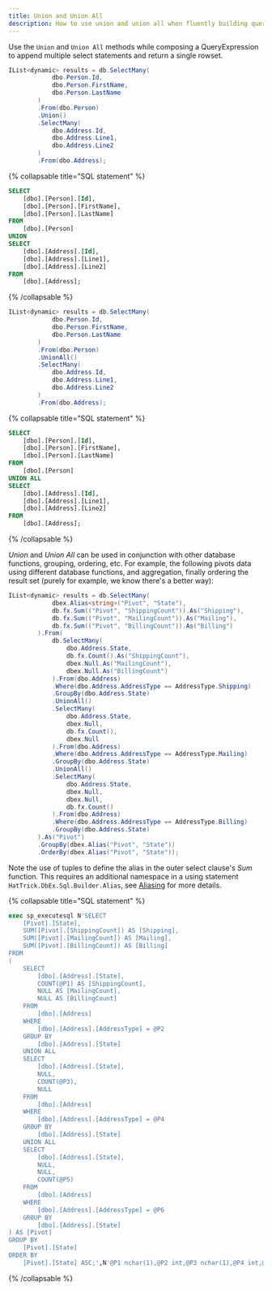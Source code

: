 ```yaml
---
title: Union and Union All
description: How to use union and union all when fluently building query expressions.
---
```


Use the ```Union``` and ```Union All``` methods while composing a QueryExpression to append 
multiple select statements and return a single rowset.

```csharp
IList<dynamic> results = db.SelectMany(
            dbo.Person.Id,
            dbo.Person.FirstName,
            dbo.Person.LastName
        )
        .From(dbo.Person)
        .Union()
        .SelectMany(
            dbo.Address.Id,
            dbo.Address.Line1,
            dbo.Address.Line2
        )
        .From(dbo.Address);
```

{% collapsable title="SQL statement" %}
```sql
SELECT
	[dbo].[Person].[Id],
	[dbo].[Person].[FirstName],
	[dbo].[Person].[LastName]
FROM
	[dbo].[Person]
UNION
SELECT
	[dbo].[Address].[Id],
	[dbo].[Address].[Line1],
	[dbo].[Address].[Line2]
FROM
	[dbo].[Address];
```
{% /collapsable %}

```csharp
IList<dynamic> results = db.SelectMany(
            dbo.Person.Id,
            dbo.Person.FirstName,
            dbo.Person.LastName
        )
        .From(dbo.Person)
        .UnionAll()
        .SelectMany(
            dbo.Address.Id,
            dbo.Address.Line1,
            dbo.Address.Line2
        )
        .From(dbo.Address);
```

{% collapsable title="SQL statement" %}
```sql
SELECT
	[dbo].[Person].[Id],
	[dbo].[Person].[FirstName],
	[dbo].[Person].[LastName]
FROM
	[dbo].[Person]
UNION ALL
SELECT
	[dbo].[Address].[Id],
	[dbo].[Address].[Line1],
	[dbo].[Address].[Line2]
FROM
	[dbo].[Address];
```
{% /collapsable %}

*Union* and *Union All* can be used in conjunction with other database functions, grouping, ordering, etc.  For example, the following pivots data using different database functions,  and aggregation, finally ordering the result set (purely for example, we know there's a better way):

```csharp
IList<dynamic> results = db.SelectMany(
            dbex.Alias<string>("Pivot", "State"),
            db.fx.Sum(("Pivot", "ShippingCount")).As("Shipping"),
            db.fx.Sum(("Pivot", "MailingCount")).As("Mailing"),
            db.fx.Sum(("Pivot", "BillingCount")).As("Billing")
        ).From(
            db.SelectMany(
                dbo.Address.State,
                db.fx.Count().As("ShippingCount"),
                dbex.Null.As("MailingCount"),
                dbex.Null.As("BillingCount")
            ).From(dbo.Address)
            .Where(dbo.Address.AddressType == AddressType.Shipping)
            .GroupBy(dbo.Address.State)
            .UnionAll()
            .SelectMany(
                dbo.Address.State,
                dbex.Null,
                db.fx.Count(),
                dbex.Null
            ).From(dbo.Address)
            .Where(dbo.Address.AddressType == AddressType.Mailing)
            .GroupBy(dbo.Address.State)
            .UnionAll()
            .SelectMany(
                dbo.Address.State,
                dbex.Null,                        
                dbex.Null,
                db.fx.Count()
            ).From(dbo.Address)
            .Where(dbo.Address.AddressType == AddressType.Billing)
            .GroupBy(dbo.Address.State)
        ).As("Pivot")
        .GroupBy(dbex.Alias("Pivot", "State"))
        .OrderBy(dbex.Alias("Pivot", "State"));
```
Note the use of tuples to define the alias in the outer select clause's *Sum* function.  This requires an additional namespace in a using statement ```HatTrick.DbEx.Sql.Builder.Alias```, see [Aliasing](/Aliasing/Column) for more details.

{% collapsable title="SQL statement" %}
```sql
exec sp_executesql N'SELECT
	[Pivot].[State],
	SUM([Pivot].[ShippingCount]) AS [Shipping],
	SUM([Pivot].[MailingCount]) AS [Mailing],
	SUM([Pivot].[BillingCount]) AS [Billing]
FROM
(
	SELECT
		[dbo].[Address].[State],
		COUNT(@P1) AS [ShippingCount],
		NULL AS [MailingCount],
		NULL AS [BillingCount]
	FROM
		[dbo].[Address]
	WHERE
		[dbo].[Address].[AddressType] = @P2
	GROUP BY
		[dbo].[Address].[State]
	UNION ALL
	SELECT
		[dbo].[Address].[State],
		NULL,
		COUNT(@P3),
		NULL
	FROM
		[dbo].[Address]
	WHERE
		[dbo].[Address].[AddressType] = @P4
	GROUP BY
		[dbo].[Address].[State]
	UNION ALL
	SELECT
		[dbo].[Address].[State],
		NULL,
		NULL,
		COUNT(@P5)
	FROM
		[dbo].[Address]
	WHERE
		[dbo].[Address].[AddressType] = @P6
	GROUP BY
		[dbo].[Address].[State]
) AS [Pivot]
GROUP BY
	[Pivot].[State]
ORDER BY
	[Pivot].[State] ASC;',N'@P1 nchar(1),@P2 int,@P3 nchar(1),@P4 int,@P5 nchar(1),@P6 int',@P1=N'*',@P2=0,@P3=N'*',@P4=1,@P5=N'*',@P6=2
```
{% /collapsable %}